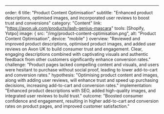 ---
order: 6
title: "Product Content Optimisation"
subtitle: "Enhanced product descriptions, optimised images, and incorporated user reviews to boost trust and conversions"
category: "Content"
link: "https://avon.uk.com/products/lash-genius-mascara"
tools: [Shopify, Yotpo]
image: {
    src: "/img/product-content-optimisation.png",
    alt: "Product Content Optimisation",
    device: "mobile"
}
overview: "Reviewed and improved product descriptions, optimised product images, and added user reviews on Avon UK to build consumer trust and engagement. Clear, engaging descriptions combined with captivating visuals and authentic feedback from other customers significantly enhance conversion rates."
challenge: "Product pages lacked compelling content and visuals, and users were hesitant to purchase without social proof, leading to lower add-to-cart and conversion rates."
hypothesis: "Optimising product content and images, along with adding user reviews, will enhance trust and speed up purchasing decisions, increasing add-to-cart and conversion rates."
implementation: "Enhanced product descriptions with SEO, added high-quality images, and integrated user reviews to build trust."
outcome: "Boosted consumer confidence and engagement, resulting in higher add-to-cart and conversion rates on product pages, and improved customer satisfaction."